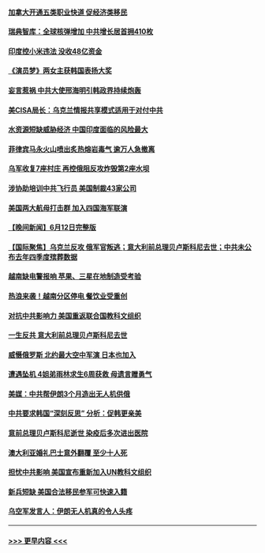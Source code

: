 #### [加拿大开通五类职业快道 促经济类移民](../pages/prog202/a103730814.md?t=06140044) 
#### [瑞典智库：全球核弹增加 中共增长居首拥410枚](../pages/prog202/a103730780.md?t=06140044) 
#### [印度控小米违法 没收48亿资金](../pages/prog202/a103730785.md?t=06140044) 
#### [《演员梦》两女主获韩国表扬大奖](../pages/prog202/a103730772.md?t=06140044) 
#### [妄言惹祸 中共大使邢海明引韩政界持续炮轰](../pages/prog202/a103730705.md?t=06140044) 
#### [美CISA局长：乌克兰情报共享模式适用于对付中共](../pages/prog202/a103730702.md?t=06140044) 
#### [水资源短缺威胁经济 中国印度面临的风险最大](../pages/prog202/a103730699.md?t=06140044) 
#### [菲律宾马永火山喷出炙热熔岩毒气 逾万人急撤离](../pages/prog202/a103730664.md?t=06140044) 
#### [乌军收复7座村庄 再控俄阻反攻炸毁第2座水坝](../pages/prog202/a103730640.md?t=06140044) 
#### [涉协助培训中共飞行员 美国制裁43家公司](../pages/prog202/a103730641.md?t=06140044) 
#### [美国两大航母打击群 加入四国海军联演](../pages/prog202/a103730637.md?t=06140044) 
#### [【晚间新闻】6月12日完整版](../pages/prog202/a103730543.md?t=06140044) 
#### [【国际聚焦】乌克兰反攻 俄军官叛逃；意大利前总理贝卢斯科尼去世；中共未公布去年四季度殡葬数据](../pages/prog202/a103730535.md?t=06140044) 
#### [越南缺电警报响 苹果、三星在地制造受考验](../pages/prog202/a103730505.md?t=06140044) 
#### [热浪来袭！越南分区停电 餐饮业受重创](../pages/prog202/a103730495.md?t=06140044) 
#### [对抗中共影响力 美国重返联合国教科文组织](../pages/prog202/a103730385.md?t=06140044) 
#### [一生反共 意大利前总理贝卢斯科尼去世](../pages/prog202/a103730388.md?t=06140044) 
#### [威慑俄罗斯 北约最大空中军演 日本也加入](../pages/prog202/a103730387.md?t=06140044) 
#### [遭遇坠机 4姐弟雨林求生6周获救 母遗言赠勇气](../pages/prog202/a103730290.md?t=06140044) 
#### [美媒：中共帮伊朗3个月造出无人机供俄](../pages/prog202/a103730261.md?t=06140044) 
#### [中共要求韩国“深刻反思” 分析：促韩更亲美](../pages/prog202/a103730210.md?t=06140044) 
#### [意前总理贝卢斯科尼逝世 染疫后多次进出医院](../pages/prog202/a103730209.md?t=06140044) 
#### [澳大利亚婚礼巴士意外翻覆 至少十人死](../pages/prog202/a103730206.md?t=06140044) 
#### [担忧中共影响 美国宣布重新加入UN教科文组织](../pages/prog202/a103730124.md?t=06140044) 
#### [新兵短缺 美国合法移民参军可快速入籍](../pages/prog202/a103730030.md?t=06140044) 
#### [乌空军发言人：伊朗无人机真的令人头疼](../pages/prog202/a103730022.md?t=06140044) 

----
#### [ >>> 更早内容 <<< ](../indexes/prog202-earlier.md)
